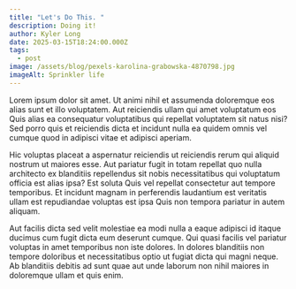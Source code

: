 ```yaml
---
title: "Let's Do This. "
description: Doing it!
author: Kyler Long
date: 2025-03-15T18:24:00.000Z
tags:
  - post
image: /assets/blog/pexels-karolina-grabowska-4870798.jpg
imageAlt: Sprinkler life
---
```

Lorem ipsum dolor sit amet. Ut animi nihil et assumenda doloremque eos alias sunt et illo voluptatem. Aut reiciendis ullam qui amet voluptatum eos Quis alias ea consequatur voluptatibus qui repellat voluptatem sit natus nisi? Sed porro quis et reiciendis dicta et incidunt nulla ea quidem omnis vel cumque quod in adipisci vitae et adipisci aperiam. 

Hic voluptas placeat a aspernatur reiciendis ut reiciendis rerum qui aliquid nostrum ut maiores esse. Aut pariatur fugit in totam repellat quo nulla architecto ex blanditiis repellendus sit nobis necessitatibus qui voluptatum officia est alias ipsa? Est soluta Quis vel repellat consectetur aut tempore temporibus. Et incidunt magnam in perferendis laudantium est veritatis ullam est repudiandae voluptas est ipsa Quis non tempora pariatur in autem aliquam. 

Aut facilis dicta sed velit molestiae ea modi nulla a eaque adipisci id itaque ducimus cum fugit dicta eum deserunt cumque. Qui quasi facilis vel pariatur voluptas in amet temporibus non iste dolores. In dolores blanditiis non tempore doloribus et necessitatibus optio ut fugiat dicta qui magni neque. Ab blanditiis debitis ad sunt quae aut unde laborum non nihil maiores in doloremque ullam et quis enim.

